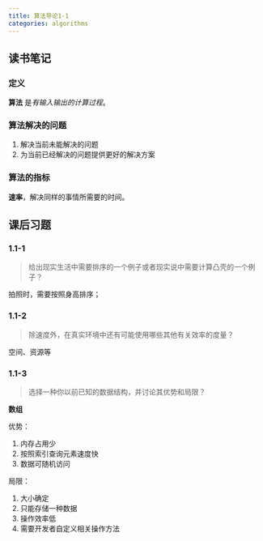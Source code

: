 ```yaml
---
title: 算法导论1-1
categories: algorithms
---
```


## 读书笔记

### 定义

**算法** 是*有输入输出的计算过程*。

### 算法解决的问题

1. 解决当前未能解决的问题
2. 为当前已经解决的问题提供更好的解决方案

### 算法的指标

**速率**，解决同样的事情所需要的时间。

## 课后习题
### 1.1-1
> 给出现实生活中需要排序的一个例子或者现实说中需要计算凸壳的一个例子？

拍照时，需要按照身高排序；
### 1.1-2 
> 除速度外，在真实环境中还有可能使用哪些其他有关效率的度量？

空间、资源等
### 1.1-3
>   选择一种你以前已知的数据结构，并讨论其优势和局限？

**数组**

优势：

1. 内存占用少
2. 按照索引查询元素速度快
3. 数据可随机访问

局限：

1. 大小确定
2. 只能存储一种数据
3. 操作效率低
4. 需要开发者自定义相关操作方法

